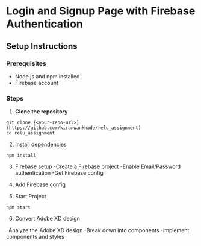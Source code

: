 # Login and Signup Page with Firebase Authentication

## Setup Instructions

### Prerequisites

- Node.js and npm installed
- Firebase account

### Steps

1. **Clone the repository**

```
git clone [<your-repo-url>](https://github.com/kiranwankhade/relu_assignment)
cd relu_assignment
```

2. Install dependencies
```
npm install
```
3. Firebase setup
-Create a Firebase project
-Enable Email/Password authentication
-Get Firebase config
 
4. Add Firebase config
5. Start Project
```
npm start
``` 
6. Convert Adobe XD design

-Analyze the Adobe XD design
-Break down into components
-Implement components and styles





